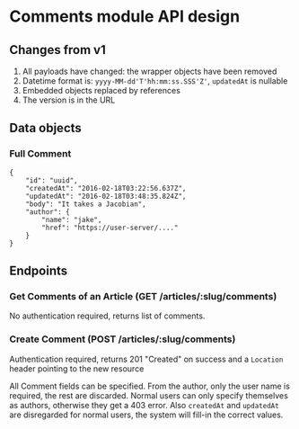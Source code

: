 # Comments module API design

## Changes from v1

1. All payloads have changed: the wrapper objects have been removed
2. Datetime format is: `yyyy-MM-dd'T'hh:mm:ss.SSS'Z'`, `updatedAt` is nullable
3. Embedded objects replaced by references
4. The version is in the URL

## Data objects

### Full Comment

	{
		"id": "uuid",
		"createdAt": "2016-02-18T03:22:56.637Z",
		"updatedAt": "2016-02-18T03:48:35.824Z",
		"body": "It takes a Jacobian",
		"author": {
			"name": "jake",
			"href": "https://user-server/...."
		}
	}

## Endpoints

### Get Comments of an Article (GET /articles/:slug/comments)

No authentication required, returns list of comments.

### Create Comment (POST /articles/:slug/comments)

Authentication required, returns 201 "Created" on success and a `Location` header pointing to the new resource

All Comment fields can be specified.
From the author, only the user name is required, the rest are discarded.
Normal users can only specify themselves as authors, otherwise they get a 403 error.
Also `createdAt` and `updatedAt` are disregarded for normal users, the system will fill-in the correct values.

